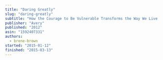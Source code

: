 ```yaml
---
title: "Daring Greatly"
slug: "daring-greatly"
subtitle: "How the Courage to Be Vulnerable Transforms the Way We Live, Love, Parent, and Lead"
publisher: "Avery"
published: "2012"
asin: "1592407331"
authors:
  - brene-brown
started: "2015-01-12"
finished: "2015-03-13"
---
```

